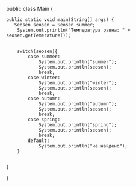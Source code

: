 public class Main {

    public static void main(String[] args) {
       Seosen seosen = Seosen.summer;
        System.out.println("Температура равнa: " + seosen.getTemerature());


        switch(seosen){
            case summer:
                System.out.println("summer");
                System.out.println(seosen);
                break;
            case winter:
                System.out.println("winter");
                System.out.println(seosen);
                break;
            case autumn:
                System.out.println("autumn");
                System.out.println(seosen);
                break;
            case spring:
                System.out.println("spring");
                System.out.println(seosen);
                break;
            default:
                System.out.println("не найдено");
        }
        

    }
}
